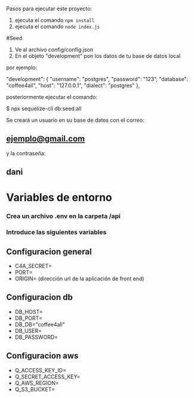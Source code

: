 
Pasos para ejecutar este proyecto:

1. ejecuta el comando `npm install`
2. ejecuta el comando `node index.js`

#Seed

1. Ve al archivo config/config.json
2. En el objeto "development" pon los datos de tu base de datos local

por ejemplo: 

"development": {
    "username": "postgres",
    "password": "123",
    "database": "coffee4all",
    "host": "127.0.0.1",
    "dialect": "postgres"
  },

posteriormente ejecutar el comando: 

$ npx sequelize-cli db:seed:all

Se creará un usuario en su base de datos con el correo: 
## ejemplo@gmail.com

y la contraseña:

## dani
# Variables de entorno

### Crea un archivo .env en la carpeta /api
### Introduce las siguientes variables

## Configuracion general
* C4A_SECRET=
* PORT=
* ORIGIN= (dirección url de la aplicación de front end)

## Configuracion db
* DB_HOST=
* DB_PORT=
* DB_DB="coffee4all"
* DB_USER=
* DB_PASSWORD=

## Configuracion aws
* Q_ACCESS_KEY_ID=
* Q_SECRET_ACCESS_KEY=
* Q_AWS_REGION=
* Q_S3_BUCKET=
